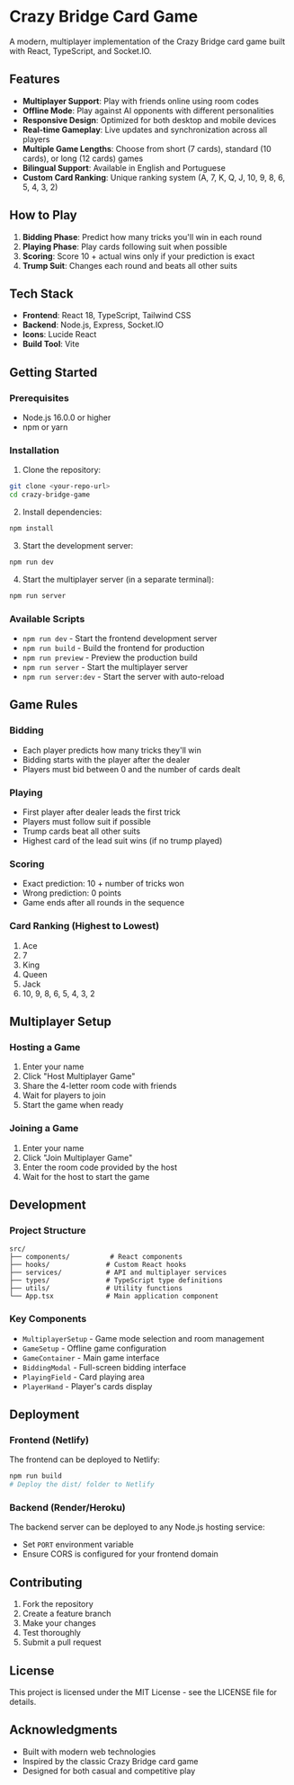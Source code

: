 # Crazy Bridge Card Game

A modern, multiplayer implementation of the Crazy Bridge card game built with React, TypeScript, and Socket.IO.

## Features

- **Multiplayer Support**: Play with friends online using room codes
- **Offline Mode**: Play against AI opponents with different personalities
- **Responsive Design**: Optimized for both desktop and mobile devices
- **Real-time Gameplay**: Live updates and synchronization across all players
- **Multiple Game Lengths**: Choose from short (7 cards), standard (10 cards), or long (12 cards) games
- **Bilingual Support**: Available in English and Portuguese
- **Custom Card Ranking**: Unique ranking system (A, 7, K, Q, J, 10, 9, 8, 6, 5, 4, 3, 2)

## How to Play

1. **Bidding Phase**: Predict how many tricks you'll win in each round
2. **Playing Phase**: Play cards following suit when possible
3. **Scoring**: Score 10 + actual wins only if your prediction is exact
4. **Trump Suit**: Changes each round and beats all other suits

## Tech Stack

- **Frontend**: React 18, TypeScript, Tailwind CSS
- **Backend**: Node.js, Express, Socket.IO
- **Icons**: Lucide React
- **Build Tool**: Vite

## Getting Started

### Prerequisites

- Node.js 16.0.0 or higher
- npm or yarn

### Installation

1. Clone the repository:
```bash
git clone <your-repo-url>
cd crazy-bridge-game
```

2. Install dependencies:
```bash
npm install
```

3. Start the development server:
```bash
npm run dev
```

4. Start the multiplayer server (in a separate terminal):
```bash
npm run server
```

### Available Scripts

- `npm run dev` - Start the frontend development server
- `npm run build` - Build the frontend for production
- `npm run preview` - Preview the production build
- `npm run server` - Start the multiplayer server
- `npm run server:dev` - Start the server with auto-reload

## Game Rules

### Bidding
- Each player predicts how many tricks they'll win
- Bidding starts with the player after the dealer
- Players must bid between 0 and the number of cards dealt

### Playing
- First player after dealer leads the first trick
- Players must follow suit if possible
- Trump cards beat all other suits
- Highest card of the lead suit wins (if no trump played)

### Scoring
- Exact prediction: 10 + number of tricks won
- Wrong prediction: 0 points
- Game ends after all rounds in the sequence

### Card Ranking (Highest to Lowest)
1. Ace
2. 7
3. King
4. Queen
5. Jack
6. 10, 9, 8, 6, 5, 4, 3, 2

## Multiplayer Setup

### Hosting a Game
1. Enter your name
2. Click "Host Multiplayer Game"
3. Share the 4-letter room code with friends
4. Wait for players to join
5. Start the game when ready

### Joining a Game
1. Enter your name
2. Click "Join Multiplayer Game"
3. Enter the room code provided by the host
4. Wait for the host to start the game

## Development

### Project Structure
```
src/
├── components/          # React components
├── hooks/              # Custom React hooks
├── services/           # API and multiplayer services
├── types/              # TypeScript type definitions
├── utils/              # Utility functions
└── App.tsx             # Main application component
```

### Key Components
- `MultiplayerSetup` - Game mode selection and room management
- `GameSetup` - Offline game configuration
- `GameContainer` - Main game interface
- `BiddingModal` - Full-screen bidding interface
- `PlayingField` - Card playing area
- `PlayerHand` - Player's cards display

## Deployment

### Frontend (Netlify)
The frontend can be deployed to Netlify:
```bash
npm run build
# Deploy the dist/ folder to Netlify
```

### Backend (Render/Heroku)
The backend server can be deployed to any Node.js hosting service:
- Set `PORT` environment variable
- Ensure CORS is configured for your frontend domain

## Contributing

1. Fork the repository
2. Create a feature branch
3. Make your changes
4. Test thoroughly
5. Submit a pull request

## License

This project is licensed under the MIT License - see the LICENSE file for details.

## Acknowledgments

- Built with modern web technologies
- Inspired by the classic Crazy Bridge card game
- Designed for both casual and competitive play